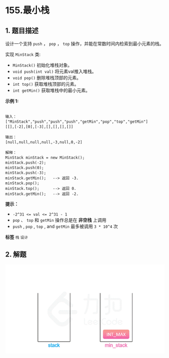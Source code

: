 # 155.最小栈

## 1. 题目描述

设计一个支持 `push` ， `pop` ， `top` 操作，并能在常数时间内检索到最小元素的栈。

实现 `MinStack` 类:
-  `MinStack()` 初始化堆栈对象。
-  `void push(int val)` 将元素val推入堆栈。
-  `void pop()` 删除堆栈顶部的元素。
-  `int top()` 获取堆栈顶部的元素。
-  `int getMin()` 获取堆栈中的最小元素。
 

 **示例 1:** 

```

输入：
["MinStack","push","push","push","getMin","pop","top","getMin"]
[[],[-2],[0],[-3],[],[],[],[]]

输出：
[null,null,null,null,-3,null,0,-2]

解释：
MinStack minStack = new MinStack();
minStack.push(-2);
minStack.push(0);
minStack.push(-3);
minStack.getMin();   --> 返回 -3.
minStack.pop();
minStack.top();      --> 返回 0.
minStack.getMin();   --> 返回 -2.

```
 

 **提示：** 
-  `-2^31 <= val <= 2^31 - 1` 
-  `pop` 、 `top` 和 `getMin` 操作总是在 **非空栈** 上调用
-  `push` , `pop` , `top` , and `getMin` 最多被调用 `3 * 10^4` 次
 
**标签**
`栈` `设计` 


## 2. 解题

![20220731193920](https://raw.githubusercontent.com/lich-Img/blogImg/master/img/20220731193920.png)

